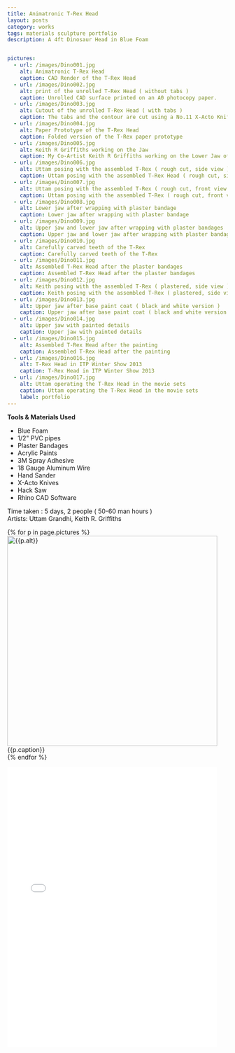 ```yaml
---
title: Animatronic T-Rex Head
layout: posts
category: works
tags: materials sculpture portfolio
description: A 4ft Dinosaur Head in Blue Foam


pictures: 
  - url: /images/Dino001.jpg
    alt: Animatronic T-Rex Head
    caption: CAD Render of the T-Rex Head
  - url: /images/Dino002.jpg
    alt: print of the unrolled T-Rex Head ( without tabs )
    caption: Unrolled CAD surface printed on an A0 photocopy paper. 
  - url: /images/Dino003.jpg
    alt: Cutout of the unrolled T-Rex Head ( with tabs )
    caption: The tabs and the contour are cut using a No.11 X-Acto Knife.
  - url: /images/Dino004.jpg
    alt: Paper Prototype of the T-Rex Head
    caption: Folded version of the T-Rex paper prototype
  - url: /images/Dino005.jpg
    alt: Keith R Griffiths working on the Jaw
    caption: My Co-Artist Keith R Griffiths working on the Lower Jaw of the T-Rex. 
  - url: /images/Dino006.jpg
    alt: Uttam posing with the assembled T-Rex ( rough cut, side view )
    caption: Uttam posing with the assembled T-Rex Head ( rough cut, side view )
  - url: /images/Dino007.jpg
    alt: Uttam posing with the assembled T-Rex ( rough cut, front view )
    caption: Uttam posing with the assembled T-Rex ( rough cut, front view )
  - url: /images/Dino008.jpg
    alt: Lower jaw after wrapping with plaster bandage
    caption: Lower jaw after wrapping with plaster bandage
  - url: /images/Dino009.jpg
    alt: Upper jaw and lower jaw after wrapping with plaster bandages
    caption: Upper jaw and lower jaw after wrapping with plaster bandages
  - url: /images/Dino010.jpg
    alt: Carefully carved teeth of the T-Rex
    caption: Carefully carved teeth of the T-Rex
  - url: /images/Dino011.jpg
    alt: Assembled T-Rex Head after the plaster bandages
    caption: Assembled T-Rex Head after the plaster bandages
  - url: /images/Dino012.jpg
    alt: Keith posing with the assembled T-Rex ( plastered, side view )
    caption: Keith posing with the assembled T-Rex ( plastered, side view )
  - url: /images/Dino013.jpg
    alt: Upper jaw after base paint coat ( black and white version )
    caption: Upper jaw after base paint coat ( black and white version )
  - url: /images/Dino014.jpg
    alt: Upper jaw with painted details
    caption: Upper jaw with painted details
  - url: /images/Dino015.jpg
    alt: Assembled T-Rex Head after the painting
    caption: Assembled T-Rex Head after the painting
  - url: /images/Dino016.jpg
    alt: T-Rex Head in ITP Winter Show 2013
    caption: T-Rex Head in ITP Winter Show 2013
  - url: /images/Dino017.jpg
    alt: Uttam operating the T-Rex Head in the movie sets
    caption: Uttam operating the T-Rex Head in the movie sets
    label: portfolio
---
```


**Tools & Materials Used**

* Blue Foam
* 1/2" PVC pipes
* Plaster Bandages
* Acrylic Paints
* 3M Spray Adhesive
* 18 Gauge Aluminum Wire
* Hand Sander
* X-Acto Knives
* Hack Saw
* Rhino CAD Software

Time taken : 5 days, 2 people ( 50-60 man hours )
<br/>Artists: Uttam Grandhi, Keith R. Griffiths

{% for p in page.pictures %}
 <img style="width:480px; height: auto" src="{{site.assetURL}}{{p.url}}" title="{{p.alt}}" alt="{{p.alt}}"/>
 <span style="display:block">{{p.caption}}</span>
{% endfor %}

<p>
  <iframe src="//player.vimeo.com/video/92484992" width="480" height="640" frameborder="0" webkitallowfullscreen mozallowfullscreen allowfullscreen></iframe>
</p>
